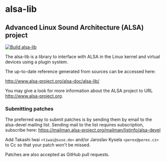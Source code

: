 # alsa-lib
## Advanced Linux Sound Architecture (ALSA) project

[![Build alsa-lib](https://github.com/alsa-project/alsa-lib/workflows/Build%20alsa-lib/badge.svg?branch=master)](https://github.com/alsa-project/alsa-lib/actions?query=workflow%3A%22Build%20alsa-lib%22)

The alsa-lib is a library to interface with ALSA in the Linux kernel and
virtual devices using a plugin system.

The up-to-date reference generated from sources can be accessed here:

http://www.alsa-project.org/alsa-doc/alsa-lib/

You may give a look for more information about the ALSA project to URL
http://www.alsa-project.org.

### Submitting patches

The preferred way to submit patches is by sending them by email to the
alsa-devel mailing list. Sending mail to the list requires subscription,
subscribe here: https://mailman.alsa-project.org/mailman/listinfo/alsa-devel

Add Takashi Iwai `<tiwai@suse.de>` and/or Jaroslav Kysela `<perex@perex.cz>` to
Cc so that your patch won't be missed.

Patches are also accepted as GitHub pull requests.
